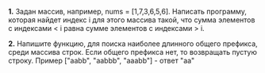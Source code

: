 **1.** Задан массив, например, nums = [1,7,3,6,5,6]. Написать программу, которая найдет индекс i для этого массива такой, что сумма элементов с индексами < i равна сумме элементов с индексами > i.

**2.** Напишите функцию, для поиска наиболее длинного общего префикса, среди массива строк. Если общего префикса нет, то возвращать пустую строку. Пример ["aabb", "aabbb", "aaabb"] - ответ "aa"
